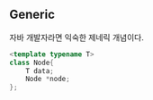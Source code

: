 ## Generic
자바 개발자라면 익숙한 제네릭 개념이다.

```cpp
<template typename T>
class Node{
	T data;
	Node *node;
};
```